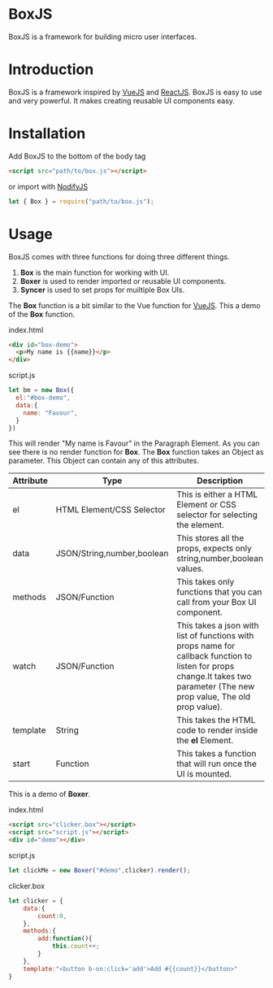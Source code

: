 # BoxJS
BoxJS is a framework for building micro user interfaces.

# Introduction

BoxJS is a framework inspired by [VueJS](https://vuejs.org/) and
[ReactJS](https://reactjs.org/).
BoxJS is easy to use and very powerful.
It makes creating reusable UI components easy.

# Installation

Add BoxJS to the bottom of the body tag

```html
<script src="path/to/box.js"></script>
```
or import with [NodifyJS](https://github.com/DevBash1/NodifyJS)
```javascript
let { Box } = require("path/to/box.js");
```
# Usage

BoxJS comes with three functions for doing three different things.

1. **Box** is the main function for working with UI.
2. **Boxer** is used to render imported or reusable UI components.
3. **Syncer** is used to set props for muiltiple Box UIs.

The **Box** function is a bit similar to the Vue function for [VueJS](https://vuejs.org/).
This a demo of the **Box** function.

index.html
```html
<div id="box-demo">
  <p>My name is {{name}}</p>
</div>
```

script.js
```javascript
let bm = new Box({
  el:"#box-demo",
  data:{
    name: "Favour",
  }
})
```

This will render "My name is Favour" in the Paragraph Element.
As you can see there is no render function for **Box**.
The **Box** function takes an Object as parameter.
This Object can contain any of this attributes.

Attribute | Type | Description
------------ | ------------- | -------------
el|HTML Element/CSS Selector|This is either a HTML Element or CSS selector for selecting the element.
data|JSON/String,number,boolean|This stores all the props, expects only string,number,boolean values.
methods|JSON/Function|This takes only functions that you can call from your Box UI component.
watch|JSON/Function|This takes a json with list of functions with props name for callback function to listen for props change.It takes two parameter (The new prop value, The old prop value).
template|String|This takes the HTML code to render inside the **el** Element.
start|Function|This takes a function that will run once the UI is mounted.

This is a demo of **Boxer**.

index.html
```html
<script src="clicker.box"></script>
<script src="script.js"></script>
<div id="demo"></div>
```

script.js
```javascript
let clickMe = new Boxer("#demo",clicker).render();
```

clicker.box
```javascript
let clicker = {
    data:{
        count:0,
    },
    methods:{
        add:function(){
            this.count++;
        }
    },
    template:"<button b-on:click='add'>Add #{{count}}</button>"
}
```
